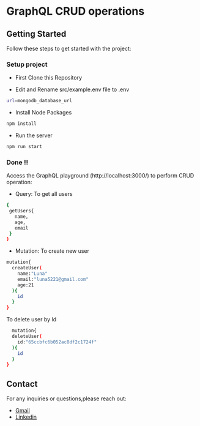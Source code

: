 # GraphQL CRUD operations


## Getting Started

Follow these steps to get started with the project:

### Setup project

- First Clone this Repository

- Edit and Rename src/example.env file to .env 
```bash
url=mongodb_database_url
```

- Install Node Packages
```bash
npm install 
```

- Run the server
```bash
npm run start
```

### Done !!

Access the GraphQL playground (http://localhost:3000/) to perform CRUD operation:

- Query: 
 To get all users
 ```bash
 {
  getUsers{
    name,
    age,
    email
  }
}
```
- Mutation:
To create new user
```bash
mutation{
  createUser(
    name:"Luna"
    email:"luna5221@gmail.com"
    age:21
  ){
    id
  }
}

```
To delete user by Id
```bash
  mutation{
  deleteUser(
    id:"65ccbfc6b052ac8df2c1724f"
  ){
    id
  }
}
```


## Contact 

For any inquiries or questions,please reach out: 
- [Gmail](mailto:lunasuthar5221@gmail.com)
- [Linkedin](https://www.linkedin.com/in/lunaramsuthar/)